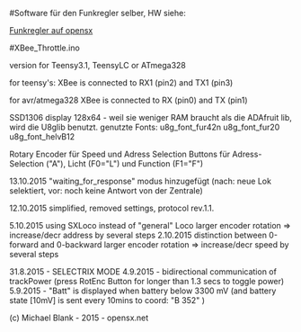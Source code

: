 #Software für den Funkregler selber, HW siehe:

<a href="http://opensx.net/funkregler"> Funkregler auf opensx </a>

#XBee_Throttle.ino

version for Teensy3.1, TeensyLC or ATmega328

for teensy's:
  XBee is connected to RX1 (pin2) and TX1 (pin3)

for avr/atmega328
  XBee is connected to RX (pin0) and TX (pin1)

SSD1306 display 128x64 - weil sie weniger RAM braucht als die 
ADAfruit lib, wird die U8glib benutzt.
genutzte Fonts: 
   u8g_font_fur42n
   u8g_font_fur20
   u8g_font_helvB12  

Rotary Encoder für Speed und Adress Selection
Buttons für Adress-Selection ("A"), Licht (F0="L") und Function (F1="F")

13.10.2015 "waiting_for_response" modus hinzugefügt
    (nach: neue Lok selektiert, vor: noch keine Antwort von der Zentrale)

12.10.2015 simplified, removed settings, protocol rev.1.1.

5.10.2015 using SXLoco instead of "general" Loco
   larger encoder rotation => increase/decr address by several steps
2.10.2015 distinction between 0-forward and 0-backward
   larger encoder rotation => increase/decr speed by several steps

31.8.2015 - SELECTRIX MODE
4.9.2015 - bidirectional communication of trackPower
(press RotEnc Button for longer than 1.3 secs to toggle power)
5.9.2015 - "Batt" is displayed when battery below 3300 mV
   (and battery state [10mV] is sent every 10mins to coord: "B 352" )

(c) Michael Blank - 2015 - opensx.net

